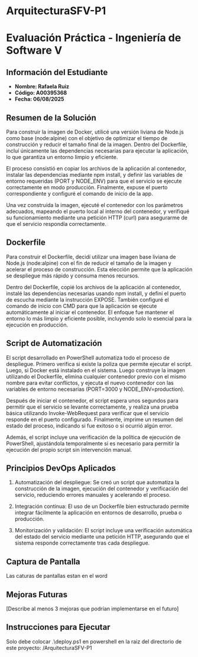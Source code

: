 # ArquitecturaSFV-P1

# Evaluación Práctica - Ingeniería de Software V

## Información del Estudiante
- **Nombre: Rafaela Ruiz**
- **Código: A00395368**
- **Fecha: 06/08/2025**

## Resumen de la Solución
Para construir la imagen de Docker, utilicé una versión liviana de Node.js como base (node:alpine) con el objetivo de optimizar el tiempo de construcción y reducir el tamaño final de la imagen. Dentro del Dockerfile, incluí únicamente las dependencias necesarias para ejecutar la aplicación, lo que garantiza un entorno limpio y eficiente.

El proceso consistió en copiar los archivos de la aplicación al contenedor, instalar las dependencias mediante npm install, y definir las variables de entorno requeridas (PORT y NODE_ENV) para que el servicio se ejecute correctamente en modo producción. Finalmente, expuse el puerto correspondiente y configuré el comando de inicio de la app.

Una vez construida la imagen, ejecuté el contenedor con los parámetros adecuados, mapeando el puerto local al interno del contenedor, y verifiqué su funcionamiento mediante una petición HTTP (curl) para asegurarme de que el servicio respondía correctamente.

## Dockerfile
Para construir el Dockerfile, decidí utilizar una imagen base liviana de Node.js (node:alpine) con el fin de reducir el tamaño de la imagen y acelerar el proceso de construcción. Esta elección permite que la aplicación se despliegue más rápido y consuma menos recursos.

Dentro del Dockerfile, copié los archivos de la aplicación al contenedor, instalé las dependencias necesarias usando npm install, y definí el puerto de escucha mediante la instrucción EXPOSE. También configuré el comando de inicio con CMD para que la aplicación se ejecute automáticamente al iniciar el contenedor. El enfoque fue mantener el entorno lo más limpio y eficiente posible, incluyendo solo lo esencial para la ejecución en producción.

## Script de Automatización
El script desarrollado en PowerShell automatiza todo el proceso de despliegue. Primero verifica si existe la poliza que permite ejecutar el script. Luego, si Docker está instalado en el sistema. Luego construye la imagen utilizando el Dockerfile, elimina cualquier contenedor previo con el mismo nombre para evitar conflictos, y ejecuta el nuevo contenedor con las variables de entorno necesarias (PORT=3000 y NODE_ENV=production).

Después de iniciar el contenedor, el script espera unos segundos para permitir que el servicio se levante correctamente, y realiza una prueba básica utilizando Invoke-WebRequest para verificar que el servicio responde en el puerto configurado. Finalmente, imprime un resumen del estado del proceso, indicando si fue exitoso o si ocurrió algún error.

Además, el script incluye una verificación de la política de ejecución de PowerShell, ajustándola temporalmente si es necesario para permitir la ejecución del propio script sin intervención manual.

## Principios DevOps Aplicados
1. Automatización del despliegue: Se creó un script que automatiza la construcción de la imagen, ejecución del contenedor y verificación del servicio, reduciendo errores manuales y acelerando el proceso.

2. Integración continua: El uso de un Dockerfile bien estructurado permite integrar fácilmente la aplicación en entornos de desarrollo, prueba o producción.

3. Monitorización y validación: El script incluye una verificación automática del estado del servicio mediante una petición HTTP, asegurando que el sistema responde correctamente tras cada despliegue.

## Captura de Pantalla
Las caturas de pantallas estan en el word

## Mejoras Futuras
[Describe al menos 3 mejoras que podrían implementarse en el futuro]

## Instrucciones para Ejecutar
Solo debe colocar .\deploy.ps1 en powershell en la raiz del directorio de este proyecto: /ArquitecturaSFV-P1
